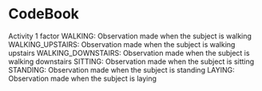 CodeBook
========================================================

Activity    1
factor
    WALKING:              Observation made when the subject is walking
    WALKING_UPSTAIRS:     Observation made when the subject is walking upstairs
    WALKING_DOWNSTAIRS:   Observation made when the subject is walking downstairs
    SITTING:              Observation made when the subject is sitting
    STANDING:             Observation made when the subject is standing
    LAYING:               Observation made when the subject is laying
    

